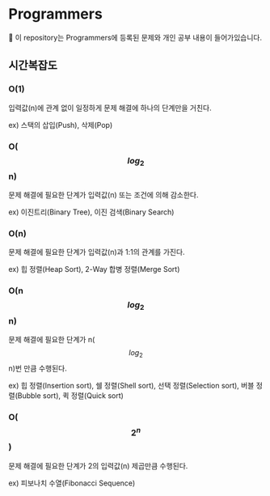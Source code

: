 # Programmers

💨 이 repository는 Programmers에 등록된 문제와 개인 공부 내용이 들어가있습니다.



## 시간복잡도

### O(1) 

입력값(n)에 관계 없이 일정하게 문제 해결에 하나의 단계만을 거친다.

ex) 스택의 삽입(Push), 삭제(Pop)



### O($$log_2$$n)

문제 해결에 필요한 단계가 입력값(n) 또는 조건에 의해 감소한다.

ex) 이진트리(Binary Tree), 이진 검색(Binary Search)



### O(n)

문제 해결에 필요한 단계가 입력값(n)과 1:1의 관계를 가진다.

ex) 힙 정렬(Heap Sort), 2-Way 합병 정렬(Merge Sort)



### O(n$$log_2$$n)

문제 해결에 필요한 단계가 n($$log_2$$n)번 만큼 수행된다.

ex) 힙 정렬(Insertion sort), 쉘 정렬(Shell sort), 선택 정렬(Selection sort), 버블 정렬(Bubble sort), 퀵 정렬(Quick sort)



### O($$2^n$$)

문제 해결에 필요한 단계가 2의 입력값(n) 제곱만큼 수행된다.

ex) 피보나치 수열(Fibonacci Sequence)